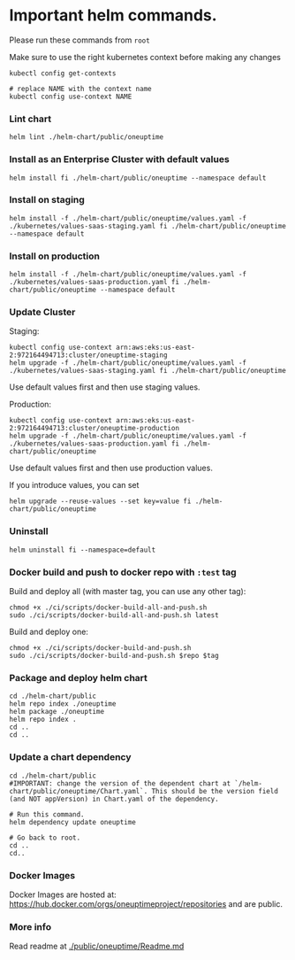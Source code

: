 # Important helm commands.

Please run these commands from `root`

Make sure to use the right kubernetes context before making any changes

```
kubectl config get-contexts

# replace NAME with the context name
kubectl config use-context NAME
```

### Lint chart

```
helm lint ./helm-chart/public/oneuptime
```

### Install as an Enterprise Cluster with default values

```
helm install fi ./helm-chart/public/oneuptime --namespace default
```

### Install on staging

```
helm install -f ./helm-chart/public/oneuptime/values.yaml -f ./kubernetes/values-saas-staging.yaml fi ./helm-chart/public/oneuptime --namespace default
```

### Install on production

```
helm install -f ./helm-chart/public/oneuptime/values.yaml -f ./kubernetes/values-saas-production.yaml fi ./helm-chart/public/oneuptime --namespace default
```

### Update Cluster

Staging:

```
kubectl config use-context arn:aws:eks:us-east-2:972164494713:cluster/oneuptime-staging
helm upgrade -f ./helm-chart/public/oneuptime/values.yaml -f ./kubernetes/values-saas-staging.yaml fi ./helm-chart/public/oneuptime
```

Use default values first and then use staging values.

Production:

```
kubectl config use-context arn:aws:eks:us-east-2:972164494713:cluster/oneuptime-production
helm upgrade -f ./helm-chart/public/oneuptime/values.yaml -f ./kubernetes/values-saas-production.yaml fi ./helm-chart/public/oneuptime
```

Use default values first and then use production values.

If you introduce values, you can set

```
helm upgrade --reuse-values --set key=value fi ./helm-chart/public/oneuptime
```

### Uninstall

```
helm uninstall fi --namespace=default
```

### Docker build and push to docker repo with `:test` tag

Build and deploy all (with master tag, you can use any other tag):

```
chmod +x ./ci/scripts/docker-build-all-and-push.sh
sudo ./ci/scripts/docker-build-all-and-push.sh latest
```

Build and deploy one:

```
chmod +x ./ci/scripts/docker-build-and-push.sh
sudo ./ci/scripts/docker-build-and-push.sh $repo $tag
```

### Package and deploy helm chart

```
cd ./helm-chart/public
helm repo index ./oneuptime
helm package ./oneuptime
helm repo index .
cd ..
cd ..
```

### Update a chart dependency

```
cd ./helm-chart/public
#IMPORTANT: change the version of the dependent chart at `/helm-chart/public/oneuptime/Chart.yaml`. This should be the version field (and NOT appVersion) in Chart.yaml of the dependency.

# Run this command.
helm dependency update oneuptime

# Go back to root.
cd ..
cd..
```

### Docker Images

Docker Images are hosted at: https://hub.docker.com/orgs/oneuptimeproject/repositories and are public.

### More info

Read readme at [./public/oneuptime/Readme.md](./public/oneuptime/Readme.md)
